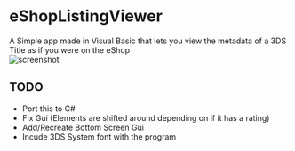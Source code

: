 # eShopListingViewer
A Simple app made in Visual Basic that lets you view the metadata of a 3DS Title as if you were on the eShop
<br>
![screenshot](https://github.com/KLanausse/eShopMetadataViewer/raw/master/readme/Screenshot_2022-03-07-151920.png)

## TODO
+ Port this to C#
+ Fix Gui (Elements are shifted around depending on if it has a rating)
+ Add/Recreate Bottom Screen Gui
+ Incude 3DS System font with the program
